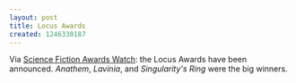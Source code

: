 ```yaml
---
layout: post
title: Locus Awards
created: 1246330187
---
```

Via [Science Fiction Awards Watch](http://www.sfawardswatch.com/?p=2114):  the Locus Awards have been announced.  *Anathem*, *Lavinia*, and *Singularity's Ring* were the big winners.
